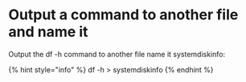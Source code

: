 # Output a command to another file and name it

Output the df -h command to another file name it systemdiskinfo:

{% hint style="info" %}
df -h > systemdiskinfo
{% endhint %}
